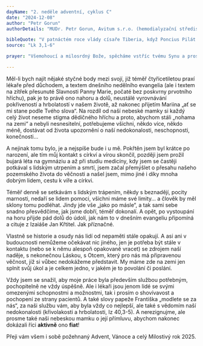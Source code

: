 ```yaml
---
dayName: "2. neděle adventní, cyklus C"
date: "2024-12-08"
author: "Petr Gorun"
authorDetails: "MUDr. Petr Gorun, Avitum s.r.o. (hemodialyzační středisko), Ústí nad Orlicí"

bibleQuote: "V patnáctém roce vlády císaře Tiberia, když Poncius Pilát byl místodržitelem v Judsku, Herodes údělným knížetem v Galileji, jeho bratr Filip údělným knížetem v Itureji a v Trachonitidě, Lysaniáš údělným knížetem v Abiléně, za velekněží Annáše a Kaifáše, uslyšel na poušti Boží slovo Jan, syn Zachariášův. Šel do celého okolí Jordánu a hlásal křest pokání, aby byly odpuštěny hříchy. Tak je psáno v knize řečí proroka Izaiáše: „Hlas volajícího na poušti: Připravte cestu Pánu, vyrovnejte mu stezky! Každé údolí ať je zasypáno, každá hora a každý pahorek srovnán; kde je co křivého, ať je narovnáno, cesty hrbolaté ať se uhladí! A každý člověk uzří Boží spásu.“"
source: "Lk 3,1-6"

prayer: "Všemohoucí a milosrdný Bože, spěcháme vstříc tvému Synu a prosíme tě: nedopusť, aby nám stály v cestě pozemské zájmy, ale ať nebeská moudrost zúrodní naše nitro, abychom došli k věčnému životu s Kristem. Neboť on s tebou v jednotě Ducha Svatého žije a kraluje po všechny věky věků. Amen."

---
```


Měl-li bych najít nějaké styčné body mezi svojí, již téměř čtyřicetiletou praxí lékaře před důchodem, a textem dnešního nedělního evangelia (ale i textem na zítřek přesunuté Slavnosti Panny Marie, počaté bez poskvrny prvotního hříchu), pak je to právě ono nahoru a dolů, neustálé vyrovnávání pokřiveností a hrbolatostí v našem životě, až nakonec přijetím Mariina „ať se mi stane podle Tvého slova“. Na rozdíl od naší nebeské mamky si každý celý život neseme stigma dědičného hříchu a proto, abychom stáli „nohama na zemi“ a nebyli nesnesitelní, potřebujeme všichni, někdo více, někdo méně, dostávat od života upozornění o naší nedokonalosti, neschopnosti, konečnosti…

A nejinak tomu bylo, je a nejspíše bude i u mě. Pokřtěn jsem byl krátce po narození, ale tím můj kontakt s církví a vírou skončil, později jsem prožil bujará léta na gymnáziu a až při studiu medicíny, kdy jsem se častěji potkával s lidským utrpením a smrtí, jsem začal přemýšlet o přesahu našeho pozemského života do věčnosti a našel jsem, mimo jiné i díky mnoha dobrým lidem, cestu k víře a církvi.

Téměř denně se setkávám s lidským trápením, někdy s beznadějí, pocity marnosti, nedaří se lidem pomoci, všichni máme své limity… a člověk by měl sklony tomu podléhat. Jindy jde vše „jako po másle“, a tak sami sebe snadno přesvědčíme, jak jsme dobří, téměř dokonalí. A opět, po vystoupání na horu přijde pád dolů do údolí, jak nám to v dnešním evangeliu připomíná a cituje z Izaiáše Jan Křtitel. Jak příznačné.
 
Vlastně se historie a osudy nás lidí od nepaměti stále opakují. A asi ani v budoucnosti nemůžeme očekávat nic jiného, jen je potřeba být stále v kontaktu (nebo se k němu alespoň opakovaně vracet) se zdrojem naší naděje, s nekonečnou Láskou, s Otcem, který pro nás má připravenou věčnost, jíž si vůbec nedokážeme představit. My máme zde na zemi jen splnit svůj úkol a je celkem jedno, v jakém je to povolání či poslání.

Vždy jsem se snažil, aby moje práce byla především službou potřebným, pochopitelně ne vždy úspěšně. Ale i lékaři jsou jenom lidé se svými omezenými schopnostmi a možnostmi, tak i prosím o shovívavost a pochopení ze strany pacientů. A také slovy papeže Františka „modlete se za nás“, za naši službu vám, aby byla vždy co nejlepší, ale také s vědomím naší nedokonalosti (křivolakosti a hrbolatosti, Iz 40,3-5). A nerezignujme, ale prosme také naši nebeskou mamku o její přímluvu, abychom nakonec dokázali říci **aktivně** ono **fiat**!

Přeji vám všem i sobě požehnaný Advent, Vánoce a celý Milostivý rok 2025.

